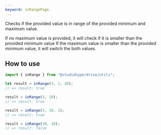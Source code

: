 ```yaml
---
keyword: inRangePage
---
```


Checks if the provided value is in range of the provided minimum and maximum value.

If no maximum value is provided, it will check if it is smaller than the provided minimum value
If the maximum value is smaller than the provided minimum value, it will switch the both values.

## How to use

```typescript
import { inRange } from "@studiohyperdrive/utils";

let result = inRange(3, 1, 10);
// => result: true

result = inRange(3, 10);
// => result: true

result = inRange(3, 10, 1);
// => result: true

result = inRange(30, 10);
// => result: false
```
